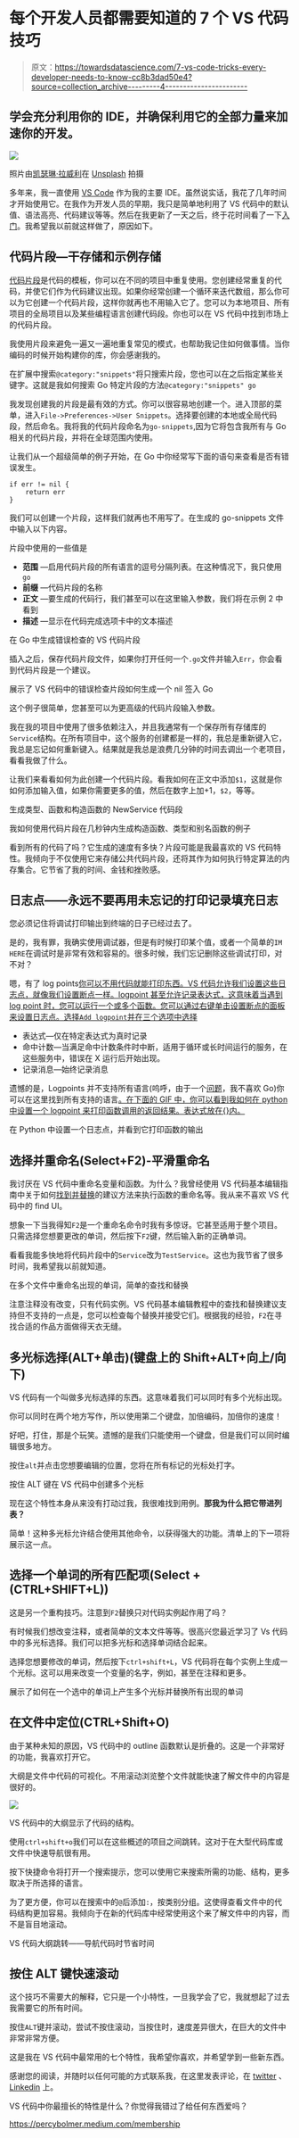# 每个开发人员都需要知道的 7 个 VS 代码技巧

> 原文：<https://towardsdatascience.com/7-vs-code-tricks-every-developer-needs-to-know-cc8b3dad50e4?source=collection_archive---------4----------------------->

## 学会充分利用你的 IDE，并确保利用它的全部力量来加速你的开发。

![](img/6de21a32f876e90d9cf706ab7f7d7bdc.png)

照片由[凯瑟琳·拉威利](https://unsplash.com/@cathrynlavery?utm_source=unsplash&utm_medium=referral&utm_content=creditCopyText)在 [Unsplash](https://unsplash.com/s/photos/writing?utm_source=unsplash&utm_medium=referral&utm_content=creditCopyText) 拍摄

多年来，我一直使用 [VS Code](https://code.visualstudio.com/) 作为我的主要 IDE。虽然说实话，我花了几年时间才开始使用它。在我作为开发人员的早期，我只是简单地利用了 VS 代码中的默认值、语法高亮、代码建议等等。然后在我更新了一天之后，终于花时间看了一下[入门](https://code.visualstudio.com/docs/editor/codebasics)。我希望我以前就这样做了，原因如下。

## 代码片段—干存储和示例存储

[代码片段](https://code.visualstudio.com/docs/editor/userdefinedsnippets)是代码的模板，你可以在不同的项目中重复使用。您创建经常重复的代码，并使它们作为代码建议出现。如果你经常创建一个循环来迭代数组，那么你可以为它创建一个代码片段，这样你就再也不用输入它了。您可以为本地项目、所有项目的全局项目以及某些编程语言创建代码段。你也可以在 VS 代码中找到市场上的代码片段。

我使用片段来避免一遍又一遍地重复常见的模式，也帮助我记住如何做事情。当你编码的时候开始构建你的库，你会感谢我的。

在扩展中搜索`@category:"snippets"`将只搜索片段，您也可以在之后指定某些关键字。这就是我如何搜索 Go 特定片段的方法`@category:"snippets" go`

我发现创建我的片段是最有效的方式。你可以很容易地创建一个。进入顶部的菜单，进入`File->Preferences->User Snippets`。选择要创建的本地或全局代码段，然后命名。我将我的代码片段命名为`go-snippets`,因为它将包含我所有与 Go 相关的代码片段，并将在全球范围内使用。

让我们从一个超级简单的例子开始，在 Go 中你经常写下面的语句来查看是否有错误发生。

```
if err != nil {
    return err
}
```

我们可以创建一个片段，这样我们就再也不用写了。在生成的 go-snippets 文件中输入以下内容。

片段中使用的一些值是

*   **范围** —启用代码片段的所有语言的逗号分隔列表。在这种情况下，我只使用`go`
*   **前缀** —代码片段的名称
*   **正文** —要生成的代码行，我们甚至可以在这里输入参数，我们将在示例 2 中看到
*   **描述** —显示在代码完成选项卡中的文本描述

在 Go 中生成错误检查的 VS 代码片段

插入之后，保存代码片段文件，如果你打开任何一个`.go`文件并输入`Err`，你会看到代码片段是一个建议。

展示了 VS 代码中的错误检查片段如何生成一个 nil 签入 Go

这个例子很简单，您甚至可以为更高级的代码片段输入参数。

我在我的项目中使用了很多依赖注入，并且我通常有一个保存所有存储库的`Service`结构。在所有项目中，这个服务的创建都是一样的，我总是重新键入它，我总是忘记如何重新键入。结果就是我总是浪费几分钟的时间去调出一个老项目，看看我做了什么。

让我们来看看如何为此创建一个代码片段。看我如何在正文中添加`$1`，这就是你如何添加输入值，如果你需要更多的值，然后在数字上加+1，`$2`，等等。

生成类型、函数和构造函数的 NewService 代码段

我如何使用代码片段在几秒钟内生成构造函数、类型和别名函数的例子

看到所有的代码了吗？它生成的速度有多快？片段可能是我最喜欢的 VS 代码特性。我倾向于不仅使用它来存储公共代码片段，还将其作为如何执行特定算法的内存集合。它节省了我的时间、金钱和挫败感。

## 日志点——永远不要再用未忘记的打印记录填充日志

您必须记住将调试打印输出到终端的日子已经过去了。

是的，我有罪，我确实使用调试器，但是有时候打印某个值，或者一个简单的`IM HERE`在调试时是非常有效和容易的。很多时候，我们忘记删除这些调试打印，对不对？

嗯，有了 log points[你可以不用代码就能打印东西。VS 代码允许我们设置这些日志点，就像我们设置断点一样。logpoint 甚至允许记录表达式，这意味着当遇到 log point 时，您可以运行一个或多个函数。您可以通过右键单击设置断点的面板来设置日志点。选择`Add logpoint`并在三个选项中选择](https://code.visualstudio.com/blogs/2018/07/12/introducing-logpoints-and-auto-attach)

*   表达式—仅在特定表达式为真时记录
*   命中计数—当满足命中计数条件时中断，适用于循环或长时间运行的服务，在这些服务中，错误在 X 运行后开始出现。
*   记录消息—始终记录消息

遗憾的是，Logpoints 并不支持所有语言(呜呼，由于一个[问题](https://github.com/golang/vscode-go/issues/123)，我不喜欢 Go)你可以在这里找到所有支持的语言[。在下面的 GIF 中，你可以看到我如何在 python 中设置一个 logpoint 来打印函数调用的返回结果。表达式放在{}内。](https://code.visualstudio.com/blogs/2018/07/12/introducing-logpoints-and-auto-attach)

在 Python 中设置一个日志点，并看到它打印函数的输出

## 选择并重命名(Select+F2)-平滑重命名

我讨厌在 VS 代码中重命名变量和函数。为什么？我曾经使用 VS 代码基本编辑指南中关于如何[找到并替换](https://code.visualstudio.com/docs/editor/codebasics#_find-and-replace)的建议方法来执行函数的重命名等。我从来不喜欢 VS 代码中的 find UI。

想象一下当我得知`F2`是一个重命名命令时我有多惊讶。它甚至适用于整个项目。只需选择您想要更改的单词，然后按下`F2`键，然后输入新的正确单词。

看看我能多快地将代码片段中的`Service`改为`TestService`。这也为我节省了很多时间，我希望我以前就知道。

在多个文件中重命名出现的单词，简单的查找和替换

注意注释没有改变，只有代码实例。VS 代码基本编辑教程中的查找和替换建议支持但不支持的一点是，您可以检查每个替换并接受它们。根据我的经验，`F2`在寻找合适的作品方面做得天衣无缝。

## 多光标选择(ALT+单击)(键盘上的 Shift+ALT+向上/向下)

VS 代码有一个叫做多光标选择的东西。这意味着我们可以同时有多个光标出现。

你可以同时在两个地方写作，所以使用第二个键盘，加倍编码，加倍你的速度！

好吧，打住，那是个玩笑。遗憾的是我们只能使用一个键盘，但是我们可以同时编辑很多地方。

按住`alt`并点击您想要编辑的位置，您将在所有标记的光标处打字。

按住 ALT 键在 VS 代码中创建多个光标

现在这个特性本身从来没有打动过我，我很难找到用例。**那我为什么把它带进列表？**

简单！这种多光标允许结合使用其他命令，以获得强大的功能。清单上的下一项将展示这一点。

## 选择一个单词的所有匹配项(Select + (CTRL+SHIFT+L))

这是另一个重构技巧。注意到`F2`替换只对代码实例起作用了吗？

有时候我们想改变注释，或者简单的文本文件等等。很高兴您最近学习了 Vs 代码中的多光标选择。我们可以把多光标和选择单词结合起来。

选择您想要修改的单词，然后按下`ctrl+shift+L`，VS 代码将在每个实例上生成一个光标。这可以用来改变一个变量的名字，例如，甚至在注释和更多。

展示了如何在一个选中的单词上产生多个光标并替换所有出现的单词

## 在文件中定位(CTRL+Shift+O)

由于某种未知的原因，VS 代码中的 outline 函数默认是折叠的。这是一个非常好的功能，我喜欢打开它。

大纲是文件中代码的可视化。不用滚动浏览整个文件就能快速了解文件中的内容是很好的。

![](img/6ffcb952144e3a75b72d331fc6df7a7c.png)

VS 代码中的大纲显示了代码的结构。

使用`ctrl+shift+o`我们可以在这些概述的项目之间跳转。这对于在大型代码库或文件中快速导航很有用。

按下快捷命令将打开一个搜索提示，您可以使用它来搜索所需的功能、结构，更多取决于所选择的语言。

为了更方便，你可以在搜索中的`@`后添加`:`，按类别分组。这使得查看文件中的代码结构更加容易。我倾向于在新的代码库中经常使用这个来了解文件中的内容，而不是盲目地滚动。

VS 代码大纲跳转——导航代码时节省时间

## 按住 ALT 键快速滚动

这个技巧不需要大的解释，它只是一个小特性，一旦我学会了它，我就想起了过去我需要它的所有时间。

按住`ALT`键并滚动，尝试不按住滚动，当按住时，速度差异很大，在巨大的文件中非常非常方便。

这是我在 VS 代码中最常用的七个特性，我希望你喜欢，并希望学到一些新东西。

感谢您的阅读，并随时以任何可能的方式联系我，在这里发表评论，在 [twitter](https://twitter.com/percybolmer) 、 [Linkedin](https://www.linkedin.com/in/percy-bolmer-bb223b122/) 上。

VS 代码中你最擅长的特性是什么？你觉得我错过了给任何东西爱吗？

<https://percybolmer.medium.com/membership> 